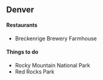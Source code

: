 ## Denver

#### Restaurants
- Breckenrige Brewery Farmhouse


#### Things to do
- Rocky Mountain National Park
- Red Rocks Park
